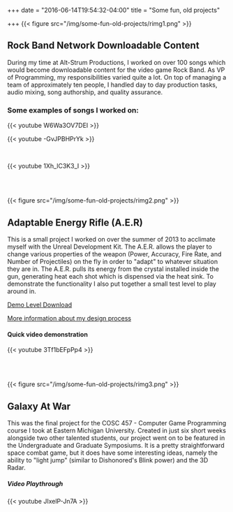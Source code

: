 +++
date = "2016-06-14T19:54:32-04:00"
title = "Some fun, old projects"

+++
{{< figure src="/img/some-fun-old-projects/rimg1.png" >}}
## Rock Band Network Downloadable Content

During my time at Alt-Strum Productions, I worked on over 100 songs which would become downloadable content for the video game Rock Band.  As VP of Programming, my responsibilities varied quite a lot. On top of managing a team of approximately ten people, I handled day to day production tasks, audio mixing, song authorship, and quality assurance. 

### Some examples of songs I worked on:
{{< youtube W6Wa3OV7DEI >}}
</br>

{{< youtube -GvJPBHPrYk >}}

</br>

{{< youtube 1Xh_lC3K3_I >}}

</br>

</br>

{{< figure src="/img/some-fun-old-projects/rimg2.png" >}}
## Adaptable Energy Rifle (A.E.R)

This is a small project I worked on over the summer of 2013 to acclimate myself with the Unreal Development Kit.  The A.E.R. allows the player to change various properties of the weapon (Power, Accuracy, Fire Rate, and Number of Projectiles) on the fly in order to "adapt" to whatever situation they are in.  The A.E.R. pulls its energy from the crystal installed inside the gun, generating heat each shot which is dispensed via the heat sink.  To demonstrate the functionality I also put together a small test level to play around in. 

[Demo Level Download](http://dl.anthonydipirro.com/UDKInstall-AERdemov2.zip)

[More information about my design process](/post/adaptable-energy-rifle-design-process)

#### Quick video demonstration
{{< youtube 3Tf1bEFpPp4 >}}

</br>

</br>

{{< figure src="/img/some-fun-old-projects/rimg3.png" >}}
## Galaxy At War

This was the final project for the COSC 457 - Computer Game Programming course I took at Eastern Michigan University.  Created in just six short weeks alongside two other talented students, our project went on to be featured in the Undergraduate and Graduate Symposiums.  It is a pretty straightforward space combat game, but it does have some interesting ideas, namely the ability to "light jump" (similar to Dishonored's Blink power) and the 3D Radar.

##### Video Playthrough
{{< youtube JIxelP-Jn7A >}}
